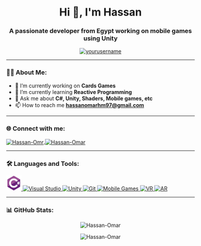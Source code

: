 <h1 align="center">Hi 👋, I'm Hassan</h1>
<h3 align="center">A passionate developer from Egypt working on mobile games using Unity</h3>

<p align="center">
  <a href="https://www.linkedin.com/in/hassan-omar-hassan/" target="blank">
    <img src="https://img.shields.io/badge/Follow_Me-LinkedIn-blue" alt="yourusername" />
  </a>
</p>

---

### 🧑‍💻 About Me:
- 🔭 I’m currently working on **Cards Games**
- 🌱 I’m currently learning **Reactive Programming** 
- 💬 Ask me about **C#, Unity, Shaders, Mobile games, etc**
- 📫 How to reach me **hassanomarhm97@gmail.com** 

---

### 🌐 Connect with me:
<p align="left">
<a href="https://www.linkedin.com/in/hassan-omar-hassan/" target="blank">
  <img align="center" src="https://raw.githubusercontent.com/rahuldkjain/github-profile-readme-generator/master/src/images/icons/Social/linked-in-alt.svg" alt="Hassan-Omr" height="30" width="40" />
</a>
<a href="https://github.com/Hassan-Omar" target="blank">
  <img align="center" src="https://raw.githubusercontent.com/rahuldkjain/github-profile-readme-generator/master/src/images/icons/Social/github.svg" alt="Hassan-Omar" height="30" width="40" />
</a> 
</p>

---

### 🛠️ Languages and Tools:
<p align="left">
  <a href="https://learn.microsoft.com/en-us/dotnet/csharp/" target="_blank">
    <img src="https://raw.githubusercontent.com/devicons/devicon/master/icons/csharp/csharp-original.svg" alt="C#" width="40" height="40" />
  </a>
  
  <!-- Visual Studio -->
  <a href="https://visualstudio.microsoft.com/" target="_blank">
    <img src="https://img.icons8.com/ios/452/visual-studio.png" alt="Visual Studio" width="40" height="40" />
  </a>

  <a href="https://unity.com/" target="_blank">
    <img src="https://cdn.worldvectorlogo.com/logos/unity-69.svg" alt="Unity" width="40" height="40" />
  </a>

  <!-- Git -->
  <a href="https://git-scm.com/" target="_blank">
    <img src="https://img.icons8.com/ios/452/git.png" alt="Git" width="40" height="40" />
  </a>

  <a href="https://developer.android.com/games" target="_blank">
    <img src="https://cdn-icons-png.flaticon.com/512/4712/4712139.png" alt="Mobile Games" width="40" height="40" />
  </a>

  <!-- Virtual Reality -->
  <a href="https://unity.com/solutions/vr" target="_blank">
    <img src="https://cdn-icons-png.flaticon.com/512/3642/3642454.png" alt="VR" width="40" height="40" />
  </a>

  <!-- Augmented Reality -->
  <a href="https://unity.com/solutions/xr/ar" target="_blank">
    <img src="https://cdn-icons-png.flaticon.com/512/1048/1048951.png" alt="AR" width="40" height="40" />
  </a>
</p>

---

### 📊 GitHub Stats:
<p align="center">
  <img src="https://github-readme-stats.vercel.app/api?username=Hassan-Omar&show_icons=true&locale=en" alt="Hassan-Omar" />
</p>

<p align="center">
  <img src="https://github-readme-streak-stats.herokuapp.com/?user=Hassan-Omar&" alt="Hassan-Omar" />
</p>
